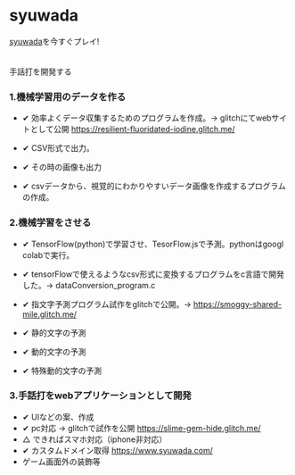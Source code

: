 # syuwada 

[syuwada](https://www.syuwada.com/)を今すぐプレイ!
<br><br><br>
手話打を開発する

### 1.機械学習用のデータを作る
  - ✔ 効率よくデータ収集するためのプログラムを作成。→ glitchにてwebサイトとして公開 https://resilient-fluoridated-iodine.glitch.me/
  - ✔ CSV形式で出力。
  - ✔ その時の画像も出力

  - ✔ csvデータから、視覚的にわかりやすいデータ画像を作成するプログラムの作成。


### 2.機械学習をさせる
  - ✔ TensorFlow(python)で学習させ、TesorFlow.jsで予測。pythonはgoogl colabで実行。
  - ✔ tensorFlowで使えるようなcsv形式に変換するプログラムをc言語で開発した。→ dataConversion_program.c
  - ✔ 指文字予測プログラム試作をglitchで公開。→ https://smoggy-shared-mile.glitch.me/

  - ✔ 静的文字の予測
  - ✔ 動的文字の予測
  - ✔ 特殊動的文字の予測
  
### 3.手話打をwebアプリケーションとして開発
  - ✔ UIなどの案、作成
  - ✔ pc対応 → glitchで試作を公開 https://slime-gem-hide.glitch.me/
  - △ できればスマホ対応（iphone非対応）
  - ✔ カスタムドメイン取得 https://www.syuwada.com/
  - ゲーム画面外の装飾等
